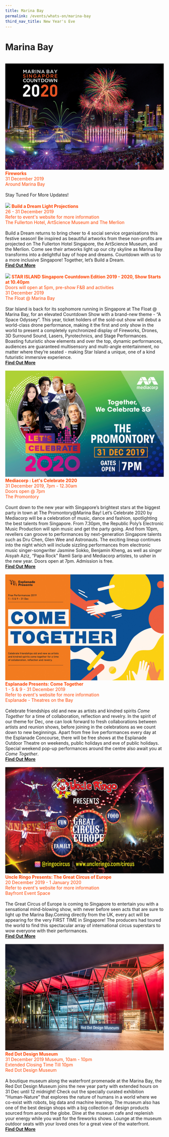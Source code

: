 ```yaml
---
title: Marina Bay
permalink: /events/whats-on/marina-bay
third_nav_title: New Year's Eve
---
```


# Marina Bay
<br>      
    <a href="https://ura-mbsc2020-staging.netlify.com/events/fireworks%20display/"> <img src="/images/(MB)MBSC2020.jpg" /></a>
      <font color="orangered"><b>Fireworks</b></font>
      <font color="orangered"><br>31 December 2019</font>
      <font color="orangered"><br> Around Marina Bay </font>
      <br>
      <br>
      Stay Tuned For More Updates!
      <br>
      <br>
     <a href="https://ura-mbsc2020-staging.netlify.com/build-a-dream/projection-show-schedule/"> <img src="/images/" /></a>
      <font color="orangered"><b>Build a Dream Light Projections</b></font>
      <font color="orangered"><br>26 - 31 December 2019</font>
      <font color="orangered"><br> Refer to event's website for more information </font>
      <font color="orangered"><br> The Fullerton Hotel, ArtScience Museum and The Merlion </font>
      <br>  
      <br>Build a Dream returns to bring cheer to 4 social service organisations this festive season! Be inspired as beautiful artworks from these non-profits are projected on The Fullerton Hotel Singapore, the ArtScience Museum, and the Merlion. Come see their artworks light up our city skyline as Marina Bay transforms into a delightful bay of hope and dreams.
Countdown with us to a more inclusive Singapore!
Together, let’s Build a Dream.
      <font color="orangered"><b><br><a href="https://ura-mbsc2020-staging.netlify.com/build-a-dream/projection-show-schedule/">Find Out More</a></b></font>
      <br>
      <br>
     <a href="https://star-island.sg/"> <img src="/images/" /></a>
      <font color="orangered"><b>STAR ISLAND Singapore Countdown Edition 2019 - 2020, Show Starts at 10.40pm</b></font>
      <font color="orangered"><br>Doors will open at 5pm, pre-show F&B and activities</font>
      <font color="orangered"><br>31 December 2019</font>
      <font color="orangered"><br> The Float @ Marina Bay </font>
      <br>  
      <br>Star Island is back for its sophomore running in Singapore at The Float @ Marina Bay, for an elevated Countdown Show with a brand-new theme - “A Space Odyssey”. This year, ticket holders of the sold-out show will debut a world-class drone performance, making it the first and only show in the world to present a completely synchronized display of Fireworks, Drones, 3D Surround Sound, Lasers, Pyrotechnics, and Stage Performances. Boasting futuristic show elements and over the top, dynamic performances, audiences are guaranteed multisensory and multi-angle entertainment, no matter where they’re seated - making Star Island a unique, one of a kind futuristic immersive experience.
      <font color="orangered"><b><br><a href="https://star-island.sg/">Find Out More</a></b></font>
      <br>
      <br>
     <a href="https://www.toggle.sg/letscelebrate2020"> <img src="/images/(MB)Let'sCelebrate.jpg" /></a>
      <font color="orangered"><b>Mediacorp : Let's Celebrate 2020</b></font>
      <font color="orangered"><br>31 December 2019, 7pm - 12.30am</font>
      <font color="orangered"><br>Doors open @ 7pm</font>
      <font color="orangered"><br> The Promontory </font>
      <br>  
      <br>Count down to the new year with Singapore’s brightest stars at the biggest party in town at The Promontory@Marina Bay! Let’s Celebrate 2020 by Mediacorp will be a celebration of music, dance and fashion, spotlighting the best talents from Singapore. From 7.30pm, the Republic Poly’s Electronic Music Production will spin music and get the party going. And from 10pm, revellers can groove to performances by next-generation Singapore talents such as Dru Chen, Glen Wee and Astronauts. The exciting lineup continues into the night which will include sizzling performances from electronic music singer-songwriter Jasmine Sokko, Benjamin Kheng, as well as singer Aisyah Aziz, “Papa Rock” Ramli Sarip and Mediacorp artistes, to usher in the new year. Doors open at 7pm. Admission is free.
      <font color="orangered"><b><br><a href="https://www.toggle.sg/letscelebrate2020">Find Out More</a></b></font>
      <br>
      <br>      
     <a href="https://www.esplanade.com/festivals-and-series/come-together/2019"> <img src="/images/(M)Esplanade-ComeTogether.jpg" /></a>
      <font color="orangered"><b>Esplanade Presents: Come Together</b></font>
      <font color="orangered"><br>1 - 5 & 9 - 31 December 2019</font>
      <font color="orangered"><br> Refer to event's website for more information  </font>
      <font color="orangered"><br> Esplanade - Theatres on the Bay </font>
      <br>  
      <br>Celebrate friendships old and new as artists and kindred spirits <em>Come Together</em> for a time of collaboration, reflection and revelry.  
In the spirit of our theme for Dec, one can look forward to fresh collaborations between artists and reunion shows, before joining in the celebrations as we count down to new beginnings.   
Apart from free live performances every day at the Esplanade Concourse, there will be free shows at the Esplanade Outdoor Theatre on weekends, public holidays and eve of public holidays. Special weekend pop-up performances around the centre also await you at <em>Come Together</em>.
      <font color="orangered"><b><br><a href="https://www.esplanade.com/festivals-and-series/come-together/2019">Find Out More</a></b></font>
      <br>
      <br>
     <a href="https://www.uncleringo.com/circus"> <img src="/images/(M)UncleRingoGCE.jpg" /></a>
      <font color="orangered"><b>Uncle Ringo Presents: The Great Circus of Europe</b></font>
      <font color="orangered"><br>20 December 2019 - 1 January 2020</font>
      <font color="orangered"><br> Refer to event's website for more information </font>
      <font color="orangered"><br> Bayfront Event Space </font>
      <br>  
      <br>The Great Circus of Europe is coming to Singapore to entertain you with a sensational mind-blowing show, with never before seen acts that are sure to light up the Marina Bay.Coming directly from the UK, every act will be appearing for the very FIRST TIME in Singapore! The producers had toured the world to find this spectacular array of international circus superstars to wow everyone with their performances.
      <font color="orangered"><b><br><a href="https://www.uncleringo.com/circus/">Find Out More</a></b></font>
      <br>
      <br>      
    <a href="https://https://www.museum.red-dot.sg//"> <img src="/images/(MB)RedDotMuseum.jpg" /></a>
      <font color="orangered"><b>Red Dot Design Museum</b></font>
      <font color="orangered"><br>31 December 2019 Museum, 10am - 10pm</font>
      <font color="orangered"><br>Extended Closing Time Till 10pm</font>
      <font color="orangered"><br> Red Dot Design Museum </font>
      <br>  
      <br> A boutique museum along the waterfront promenade at the Marina Bay, the Red Dot Design Museum joins the new year party with extended hours on 31 Dec until 12 midnight! Check out the specially curated exhibition "Human-Nature” that explores the nature of humans in a world where we co-exist with robots, big data and machine learning. The museum also has one of the best design shops with a big collection of design products sourced from around the globe. Dine at the museum cafe and replenish your energy while you wait for the fireworks shows. Lounge at the museum outdoor seats with your loved ones for a great view of the waterfront. 
      <font color="orangered"><b><br><a href="https://www.museum.red-dot.sg">Find Out More</a></b></font>
      <br>
